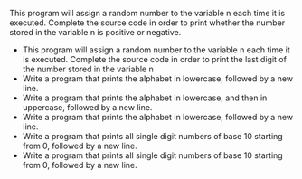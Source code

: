 This program will assign a random number to the variable n each time it is executed. Complete the source code in order to print whether the number stored in the variable n is positive or negative.
- This program will assign a random number to the variable n each time it is executed. Complete the source code in order to print the last digit of the number stored in the variable n
- Write a program that prints the alphabet in lowercase, followed by a new line.
- Write a program that prints the alphabet in lowercase, and then in uppercase, followed by a new line.
- Write a program that prints the alphabet in lowercase, followed by a new line.
- Write a program that prints all single digit numbers of base 10 starting from 0, followed by a new line.
- Write a program that prints all single digit numbers of base 10 starting from 0, followed by a new line.
